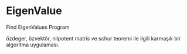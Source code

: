 # EigenValue
Find EigenValues Program

özdeger, özvektör, nilpotent matris ve schur teoremi ile ilgili karmaşık bir algoritma uygulaması.
